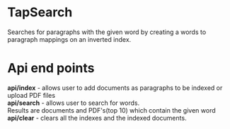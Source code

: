 # TapSearch
Searches for paragraphs with the given word by creating a words to paragraph mappings on an inverted index.

# Api end points
<b>api/index</b>  - allows user to add documents as paragraphs to be indexed or upload PDF files <br/>
<b>api/search</b> - allows user to search for words. <br/>
                    Results are documents and PDF's(top 10) which contain the given word
<b>api/clear</b>  - clears all the indexes and the indexed documents.



